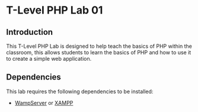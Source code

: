 # T-Level PHP Lab 01

## Introduction

This T-Level PHP Lab is designed to help teach the basics of PHP within
the classroom, this allows students to learn the basics of PHP and
how to use it to create a simple web application.

## Dependencies

This lab requires the following dependencies to be installed:
- [WampServer](https://www.wampserver.com/) or [XAMPP](https://www.apachefriends.org/index.html)

